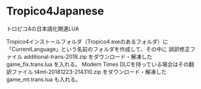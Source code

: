 # Tropico4Japanese
トロピコ4の日本語化関連LUA

Tropico4インストールフォルダ（Tropico4.exeのあるフォルダ）に
「CurrentLanguage」という名前のフォルダを作成して、その中に
誤訳修正ファイル additional-trans-2018.zip をダウンロード・解凍した game_fix.trans.lua を入れる。
Modern Times DLCを持っている場合はその翻訳ファイル t4mt-20181223-214310.zip をダウンロード・解凍した game_mt.trans.lua も入れる。
